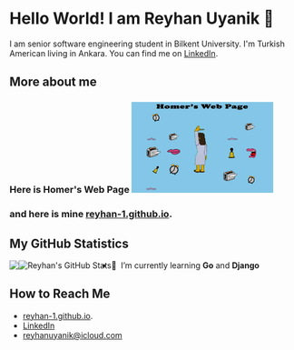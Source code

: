 # Hello World! I am Reyhan Uyanik 👋
I am senior software engineering student in Bilkent University. I'm Turkish American living in Ankara. You can find me on [LinkedIn](https://www.linkedin.com/in/reyhan-uyanik).


## More about me
### Here is Homer's Web Page <img src="https://raw.githubusercontent.com/reyhan-1/reyhan-1/master/homer.gif" width="250px" >
### and here is mine  [reyhan-1.github.io](http://reyhan-1.github.io/).

## My GitHub Statistics
<a href="https://github.com/reyhan-1/reyhan-1">
  <img align="left" src="https://github-readme-stats.vercel.app/api/top-langs/?username=reyhan-1&hide=java,html&title_color=ffffff&text_color=c9cacc&icon_color=2bbc8a&bg_color=1d1f21" />
</a>
<a href="https://github.com/reyhan-1/reyhan-1">
  <img align="left" src="https://github-readme-stats.vercel.app/api?username=reyhan-1&show_icons=true&line_height=27&count_private=true&title_color=ffffff&text_color=c9cacc&icon_color=2bbc8a&bg_color=1d1f21" alt="Reyhan's GitHub Stats" />
</a>

- :seedling: &nbsp;I’m currently learning **Go** and **Django**


## How to Reach Me 
- [reyhan-1.github.io](http://reyhan-1.github.io/).
- [LinkedIn](https://www.linkedin.com/in/reyhan-uyanik)
- reyhanuyanik@icloud.com





<!--
**reyhan-1/reyhan-1** is a ✨ _special_ ✨ repository because its `README.md` (this file) appears on your GitHub profile.

Here are some ideas to get you started:

- 🔭 I’m currently working on ...
- 🌱 I’m currently learning ...
- 👯 I’m looking to collaborate on ...
- 🤔 I’m looking for help with ...
- 💬 Ask me about ...
- 📫 How to reach me: ...
- 😄 Pronouns: ...
- ⚡ Fun fact: ...
-->
